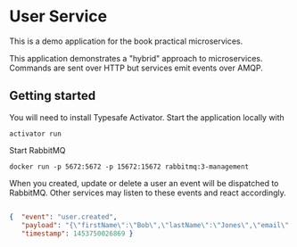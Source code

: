 # User Service

This is a demo application for the book practical microservices.

This application demonstrates a "hybrid" approach to microservices. Commands are sent over HTTP but services emit events over AMQP.

## Getting started

You will need to install Typesafe Activator. Start the application locally with

```
activator run
```

Start RabbitMQ

```
docker run -p 5672:5672 -p 15672:15672 rabbitmq:3-management
```

When you created, update or delete a user an event will be dispatched to RabbitMQ. Other services may listen to these events and react accordingly.

```json

{  "event": "user.created",
   "payload": "{\"firstName\":\"Bob\",\"lastName\":\"Jones\",\"email\":\"bob@gmail.com\",\"phone\":\"1234\"}",
   "timestamp": 1453750026869 }
```

